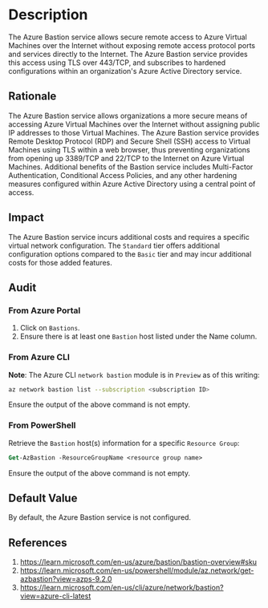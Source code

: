 # Description

The Azure Bastion service allows secure remote access to Azure Virtual Machines over the Internet without exposing remote access protocol ports and services directly to the Internet. The Azure Bastion service provides this access using TLS over 443/TCP, and subscribes to hardened configurations within an organization's Azure Active Directory service.

## Rationale

The Azure Bastion service allows organizations a more secure means of accessing Azure Virtual Machines over the Internet without assigning public IP addresses to those Virtual Machines. The Azure Bastion service provides Remote Desktop Protocol (RDP) and Secure Shell (SSH) access to Virtual Machines using TLS within a web browser, thus preventing organizations from opening up 3389/TCP and 22/TCP to the Internet on Azure Virtual Machines. Additional benefits of the Bastion service includes Multi-Factor Authentication, Conditional Access Policies, and any other hardening measures configured within Azure Active Directory using a central point of access.

## Impact

The Azure Bastion service incurs additional costs and requires a specific virtual network configuration. The `Standard` tier offers additional configuration options compared to the `Basic` tier and may incur additional costs for those added features.

## Audit

### From Azure Portal

1. Click on `Bastions`.
2. Ensure there is at least one `Bastion` host listed under the Name column.

### From Azure CLI

**Note**: The Azure CLI `network bastion` module is in `Preview` as of this writing:

```sh
az network bastion list --subscription <subscription ID>
```

Ensure the output of the above command is not empty.

### From PowerShell

Retrieve the `Bastion` host(s) information for a specific `Resource Group`:

```ps
Get-AzBastion -ResourceGroupName <resource group name>
```

Ensure the output of the above command is not empty.

## Default Value

By default, the Azure Bastion service is not configured.

## References

1. <https://learn.microsoft.com/en-us/azure/bastion/bastion-overview#sku>
2. <https://learn.microsoft.com/en-us/powershell/module/az.network/get-azbastion?view=azps-9.2.0>
3. <https://learn.microsoft.com/en-us/cli/azure/network/bastion?view=azure-cli-latest>
